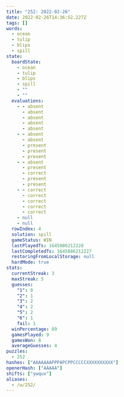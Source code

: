 ```yaml
---
title: "252: 2022-02-26"
date: 2022-02-26T14:36:52.227Z
tags: []
words:
  - ocean
  - tulip
  - blips
  - spill
state:
  boardState:
    - ocean
    - tulip
    - blips
    - spill
    - ""
    - ""
  evaluations:
    - - absent
      - absent
      - absent
      - absent
      - absent
    - - absent
      - absent
      - present
      - present
      - present
    - - absent
      - present
      - correct
      - present
      - present
    - - correct
      - correct
      - correct
      - correct
      - correct
    - null
    - null
  rowIndex: 4
  solution: spill
  gameStatus: WIN
  lastPlayedTs: 1645886212228
  lastCompletedTs: 1645886212227
  restoringFromLocalStorage: null
  hardMode: true
stats:
  currentStreak: 3
  maxStreak: 5
  guesses:
    "1": 0
    "2": 1
    "3": 2
    "4": 2
    "5": 2
    "6": 1
    fail: 1
  winPercentage: 89
  gamesPlayed: 9
  gamesWon: 8
  averageGuesses: 4
puzzles:
  - 252
hashes: ["AAAAAAAPPPAPCPPCCCCCXXXXXXXXXX"]
openerHash: ["AAAAA"]
shifts: ["ywquv"]
aliases:
  - /w/252/
---
```

<!-- more -->
